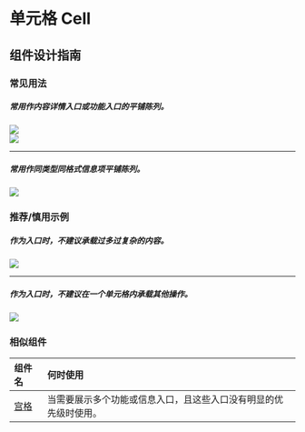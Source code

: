 # 单元格 Cell

## 组件设计指南

### 常见用法

##### 常用作内容详情入口或功能入口的平铺陈列。

<div class="legend">
  <div class="item">
    <img src="https://oteam-tdesign-1258344706.cos.ap-guangzhou.myqcloud.com/site/design/mobile-guide/Tabs1-1.png" />
  </div>

  <div class="item">
    <img src="https://oteam-tdesign-1258344706.cos.ap-guangzhou.myqcloud.com/site/design/mobile-guide/Tabs1-2.png" />
  </div>
</div>

<hr />

##### 常用作同类型同格式信息项平铺陈列。

<div class="item">
    <img src="https://oteam-tdesign-1258344706.cos.ap-guangzhou.myqcloud.com/site/design/mobile-guide/Tabs1-1.png" />
  </div>


### 推荐/慎用示例

##### 作为入口时，不建议承载过多过复杂的内容。

<div class="item">
  <img src="https://oteam-tdesign-1258344706.cos.ap-guangzhou.myqcloud.com/site/design/mobile-guide/Tabs4-1.png" />
</div>

<hr />

##### 作为入口时，不建议在一个单元格内承载其他操作。
<div class="item">
  <img src="https://oteam-tdesign-1258344706.cos.ap-guangzhou.myqcloud.com/site/design/mobile-guide/Tabs4-1.png" />
</div>



### 相似组件

| 组件名 | 何时使用                             |
| :----- | :----------------------------------- |
| [宫格](./grid) | 当需要展示多个功能或信息入口，且这些入口没有明显的优先级时使用。|
